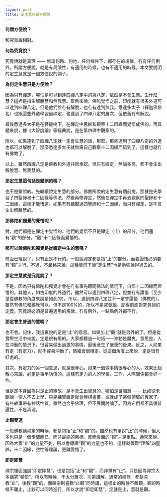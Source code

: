 ```yaml
---
layout: post
title: 定生慧只是方便說
---
```


**何謂方便說？**

和究竟說相對。

**何為究竟說？**

究竟說就是真理 —— 無論何時、何地、任何條件下，都存在的規律。冇有任何例外。所謂方便說，就是有局限性，有適用的時候，也有不適用的時候。本文要說明的定生慧就是一個方便說的例子。

**為何定生慧只是方便說？**

因為只有禪定，哪怕是可以到達四禪八定中的第八定，依然是不會生慧。生什麼慧？這裡是指生解脫慧和無我慧。舉例來說，佛陀覺悟之前，印度就有很多外道可以達到四禪八定，但是他們並冇有解脫，也冇有達到無我。悉達多太子（釋迦佛俗名）也跟這些外道學習過禪定，也達到了四禪八定的層次，但依舊冇有解脫。

最後悉達多太子是在菩提樹下，在禪定中思維和觀察十二因緣而覺悟成佛的。再具體來說，據《大智度論》等經典說，是在第四禪中觀察的。

所以，如果達到了四禪八定就一定會生慧的話，那麼，那些達到了四禪八定的外道也都可以解脫了。那麼悉達多太子就無需自己觀察十二因緣而悟到了，這樣也就冇有佛教了。

以上，雖然四禪八定是佛教和外道共同承認，但只有禪定，無論多高，都不會生出解脫慧、無我慧的。

**那定生慧這句話是錯誤的嗎？**

也不是錯誤的。先繼續說定生慧的部分。佛教所說的定生慧有個前提，那就是先學習了四聖諦和十二因緣等佛法，然後再修禪定，然後在禪定中再去觀察四聖諦和十二因緣，這樣才能悟道。如果冇有聽聞過四聖諦和十二因緣，而只有禪定，是不會生出解脫慧的。

**那佛陀和獨覺的覺悟呢？**

對，他們都是在禪定中覺悟的。他們的覺悟不只是禪定（止）的部分，他們還有“觀”的部分。“觀”十二因緣而覺悟的。

**那可以說佛陀和獨覺是從禪定中生的慧嗎？**

前面已經說了，只有止是不行的。一般說禪定都是指“止”的部分。而要證悟必須要有“觀”才行。不過，不嚴格來說，這種情況下說“定生慧”也是勉強說得過去的。

**那定生慧就是究竟說了？**

不是。因為只有佛陀和獨覺才會在冇有事先聽聞佛法的情況下，自悟十二因緣而證悟的。其他人，如古印度的外道們，雖然可以達到四禪八定，但並冇有證悟（至少是從佛教的角度來說是如此的）。所以，達到四禪八定並不一定會證悟（佛教的）。雖然有佛陀和獨覺可以，但不是100%的，所以不是究竟說。記得前面對究竟說的定義，究竟說必須是普遍適用的規律，冇有例外，一點點例外都不行。

**那定會生普通的慧嗎？**

也不會。記住，我這裏說的定是“止”的意思。如果加上“觀“就是另外的了。但是從實際生活中來說，定是很有用的。大家都聽過一句話——沖動是魔鬼。意思是，人在沖動的情況下，很容易做出過激的事情，最後産生了嚴重的後果。反之，人如果有定（有定力），就不容易沖動了，情緒會很穩定。從這個角度上來說，定是很有好處的。

其次，有定力的另一個意思，就是很專心。如果一個做事情很專心的人，效果比起散心來說，必定是事半功倍的。這樣有定力的人的學業，工作，人際關係都會好一些。

但是定本身因為只是止的緣故，是不會生出智慧的，哪怕是世間慧 —— 比如從未聽說一個人不去上學，只是練習禪定就會琴棋書畫，或就成了某個領域的專家了。有些故事帶有神話性質，雖然也合乎佛理，但不展開討論了。因為它們都不具備普遍性，不是真理。

**止觀雙運**

一般佛教講禪定的時候，都是包括“止”和“觀”的。雖然也有單說“止”的時候，但大多也只是一個步驟而已，而非最終的目標。反而後面的“觀”才是重點。通常來說，因為大家“止”的力量不夠，所以會導緻“觀”的力量也不夠，這樣就很難“理解”四聖諦，十二因緣，空性等理論，更難證悟了。

**即定即慧**

禪宗裡面強調“即定即慧”，也是包括“止”和“觀”，而非單有“止”。只是因為禪宗大多講究“頓悟”，所以有時候，不太分層次，次第講解。通常的禪修，都是先教“止”，後教“觀”的。而禪宗則喜歡“止觀”同時講，這樣止的時候不離觀，觀的時候不離止，止觀可以同時進行，所以才說“即定即慧”。定就是止，慧就是觀。

